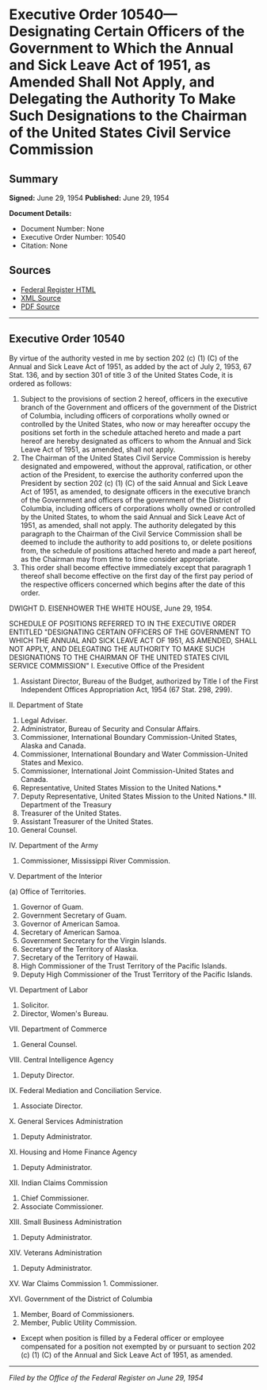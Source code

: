# Executive Order 10540—Designating Certain Officers of the Government to Which the Annual and Sick Leave Act of 1951, as Amended Shall Not Apply, and Delegating the Authority To Make Such Designations to the Chairman of the United States Civil Service Commission

## Summary

**Signed:** June 29, 1954
**Published:** June 29, 1954

**Document Details:**
- Document Number: None
- Executive Order Number: 10540
- Citation: None

## Sources
- [Federal Register HTML](https://www.presidency.ucsb.edu/documents/executive-order-10540-designating-certain-officers-the-government-which-the-annual-and)
- [XML Source](None)
- [PDF Source](None)

---

## Executive Order 10540

By virtue of the authority vested in me by section 202 (c) (1) (C) of the Annual and Sick Leave Act of 1951, as added by the act of July 2, 1953, 67 Stat. 136, and by section 301 of title 3 of the United States Code, it is ordered as follows:
1. Subject to the provisions of section 2 hereof, officers in the executive branch of the Government and officers of the government of the District of Columbia, including officers of corporations wholly owned or controlled by the United States, who now or may hereafter occupy the positions set forth in the schedule attached hereto and made a part hereof are hereby designated as officers to whom the Annual and Sick Leave Act of 1951, as amended, shall not apply.
2. The Chairman of the United States Civil Service Commission is hereby designated and empowered, without the approval, ratification, or other action of the President, to exercise the authority conferred upon the President by section 202 (c) (1) (C) of the said Annual and Sick Leave Act of 1951, as amended, to designate officers in the executive branch of the Government and officers of the government of the District of Columbia, including officers of corporations wholly owned or controlled by the United States, to whom the said Annual and Sick Leave Act of 1951, as amended, shall not apply. The authority delegated by this paragraph to the Chairman of the Civil Service Commission shall be deemed to include the authority to add positions to, or delete positions from, the schedule of positions attached hereto and made a part hereof, as the Chairman may from time to time consider appropriate.
3. This order shall become effective immediately except that paragraph 1 thereof shall become effective on the first day of the first pay period of the respective officers concerned which begins after the date of this order.

DWIGHT D. EISENHOWER
THE WHITE HOUSE,
June 29, 1954.

SCHEDULE OF POSITIONS REFERRED TO IN THE EXECUTIVE ORDER ENTITLED "DESIGNATING CERTAIN OFFICERS OF THE GOVERNMENT TO WHICH THE ANNUAL AND SICK LEAVE ACT OF 1951, AS AMENDED, SHALL NOT APPLY, AND DELEGATING THE AUTHORITY TO MAKE SUCH DESIGNATIONS TO THE CHAIRMAN OF THE UNITED STATES CIVIL SERVICE COMMISSION"
I. Executive Office of the President
1. Assistant Director, Bureau of the Budget, authorized by Title I of the First Independent Offices Appropriation Act, 1954 (67 Stat. 298, 299).

II. Department of State
1. Legal Adviser.
2. Administrator, Bureau of Security and Consular Affairs.
3. Commissioner, International Boundary Commission-United States, Alaska and Canada.
4. Commissioner, International Boundary and Water Commission-United States and Mexico.
5. Commissioner, International Joint Commission-United States and Canada.
6. Representative, United States Mission to the United Nations.*
7. Deputy Representative, United States Mission to the United Nations.*
III. Department of the Treasury
1. Treasurer of the United States.
2. Assistant Treasurer of the United States.
3. General Counsel.

IV. Department of the Army
1. Commissioner, Mississippi River Commission.

V. Department of the Interior

(a) Office of Territories.
1. Governor of Guam.
2. Government Secretary of Guam.
3. Governor of American Samoa.
4. Secretary of American Samoa.
5. Government Secretary for the Virgin Islands.
6. Secretary of the Territory of Alaska.
7. Secretary of the Territory of Hawaii.
8. High Commissioner of the Trust Territory of the Pacific Islands.
9. Deputy High Commissioner of the Trust Territory of the Pacific Islands.

VI. Department of Labor
1. Solicitor.
2. Director, Women's Bureau.

VII. Department of Commerce
1. General Counsel.

VIII. Central Intelligence Agency
1. Deputy Director.

IX. Federal Mediation and Conciliation Service.
1. Associate Director.

X. General Services Administration
1. Deputy Administrator.

XI. Housing and Home Finance Agency
1. Deputy Administrator.

XII. Indian Claims Commission
1. Chief Commissioner.
2. Associate Commissioner.

XIII. Small Business Administration
1. Deputy Administrator.

XIV. Veterans Administration
1. Deputy Administrator.

XV. War Claims Commission 1. Commissioner.

XVI. Government of the District of Columbia
1. Member, Board of Commissioners.
2. Member, Public Utility Commission.
* Except when position is filled by a Federal officer or employee compensated for a position not exempted by or pursuant to section 202 (c) (1) (C) of the Annual and Sick Leave Act of 1951, as amended.

---

*Filed by the Office of the Federal Register on June 29, 1954*
